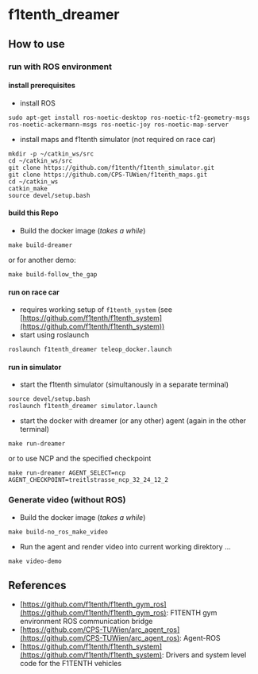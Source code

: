 # f1tenth_dreamer

## How to use

### run with ROS environment

#### install prerequisites

- install ROS
```
sudo apt-get install ros-noetic-desktop ros-noetic-tf2-geometry-msgs ros-noetic-ackermann-msgs ros-noetic-joy ros-noetic-map-server
```
- install maps and f1tenth simulator (not required on race car)
```
mkdir -p ~/catkin_ws/src
cd ~/catkin_ws/src
git clone https://github.com/f1tenth/f1tenth_simulator.git
git clone https://github.com/CPS-TUWien/f1tenth_maps.git
cd ~/catkin_ws
catkin_make
source devel/setup.bash
```

#### build this Repo

- Build the docker image (*takes a while*)
```
make build-dreamer
```
or for another demo:
```
make build-follow_the_gap
```

#### run on race car

- requires working setup of `f1tenth_system` (see [https://github.com/f1tenth/f1tenth_system](https://github.com/f1tenth/f1tenth_system))
- start using roslaunch
```
roslaunch f1tenth_dreamer teleop_docker.launch
```

#### run in simulator

- start the f1tenth simulator (simultanously in a separate terminal)
```
source devel/setup.bash
roslaunch f1tenth_dreamer simulator.launch
```
- start the docker with dreamer (or any other) agent (again in the other terminal)
```
make run-dreamer
```
or to use NCP and the specified checkpoint
```
make run-dreamer AGENT_SELECT=ncp AGENT_CHECKPOINT=treitlstrasse_ncp_32_24_12_2
```

### Generate video (without ROS)

* Build the docker image (*takes a while*)
```
make build-no_ros_make_video
```
- Run the agent and render video into current working direktory ...
```
make video-demo
```

## References

- [https://github.com/f1tenth/f1tenth_gym_ros](https://github.com/f1tenth/f1tenth_gym_ros): F1TENTH gym environment ROS communication bridge
- [https://github.com/CPS-TUWien/arc_agent_ros](https://github.com/CPS-TUWien/arc_agent_ros): Agent-ROS
- [https://github.com/f1tenth/f1tenth_system](https://github.com/f1tenth/f1tenth_system): Drivers and system level code for the F1TENTH vehicles

